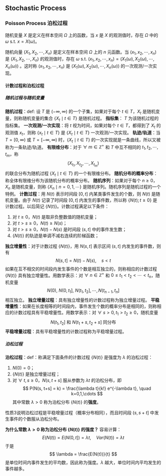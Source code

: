 ## Stochastic Process

### Poisson Process 泊松过程
随机变量 $X$ 是定义在样本空间 $\Omega$ 上的函数，当 $x$ 是 $X$ 的观测值时，存在 $\Omega$ 中的 $\omega$ s.t. $x = X(\omega)$。

随机向量 $(X_1, X_2, \cdots, X_n)$ 是定义在样本空间 $\Omega$ 上的 $n$ 元函数。当 $(x_1, x_2, \cdots, x_n)$ 是 $(X_1, X_2, \cdots, X_n)$ 的观测值时，存在 $\omega$ s.t. $(x_1, x_2, \cdots, x_n) = (X_1(\omega), X_2(\omega), \cdots, X_n(\omega))$ 。这时称 $(x_1, x_2, \cdots, x_n)$ 是 $(X_1(\omega), X_2(\omega), \cdots, X_n(\omega))$ 的一次观测/一次实现。

#### 计数过程和泊松过程
##### 随机过程与随机变量
**随机过程**：def: 设 $T$ 是 $(-\infty, \infty)$ 的一个子集，如果对于每个 $t \in T$，$X_t$ 是随机变量，则称随机变量的集合 $\{ X_t \mid t\in T \}$ 是随机过程。
**指标集**： $T$ 为该随机过程的指标集。
**一次观测/一次实现**：将 $t$ 视为时间，如果对每个 $t \in T$，都得到了 $X_t$ 的观测值 $x_t$，则称 $\{ x_t \mid t\in T \}$  是 $\{ X_t \mid t\in T \}$ 一次观测/一次实现。
**轨迹/轨道**：当 $T = [0, \infty)$ 或 $T = [-\infty, \infty)$ 时，$\{ X_t \mid t\in T \}$ 的一次实现就是一条曲线，所以又被称为一条轨迹/轨道。
**有限维分布**：对于 $\forall \ m \in \mathbb{Z}^+$ 和 $T$ 中互不相同的 $t_1, t_2, \cdots, t_m$，称
$$
(X_{t_1}, X_{t_2}, \cdots, X_{t_m})
$$
的联合分布为随机过程 $\{ X_t \mid t\in T \}$ 的一个有限维分布。
**随机分布的概率分布**：称全体有限维分布为该随机分布的概率分布。
**随机序列**：如果对于每个 $n\ge0$，$X_n$ 是随机变量，则称 $\{ X_n \mid n=0,1,\cdots \}$ 是随机序列。随机序列是随机过程的一个特例。
**计数过程**：用 $N(t)$ 表示时间段 $[0,t]$ 内某类事件发生的个数，则 $N(t)$ 是随机变量。由于 $N(t)$ 记录了时间段 $[0,t]$ 内发生的事件数，所以称  $\{ N(t); t \ge 0 \}$ 是计数过程。以后简记 $\{ N(t)\}$。计数过程满足以下条件：
1. 对 $t \ge 0$，$N(t)$ 是取非负整数值的随机变量；
2. 对 $t > s \ge 0$，$N(t) \ge N(s)$；
3. 对 $t > s \ge 0$，$N(t) - N(s)$ 是时间段 $(s,t]$ 中的事件发生数；
4. $\{ N(t) \}$ 的轨迹是单调不减右连续的阶梯函数；

**独立增量性**：对于计数过程 $\{ N(t)\}$，用 $N(s,t]$ 表示区间 $(s,t]$ 内发生的事件数，则有
$$
N(s,t] = N(t) - N(s), \quad s<t
$$
如果在互不相交的时间段内发生事件的个数是相互独立的，则称相应的计数过程 $\{ N(t)\}$ 具有独立增量性。用数学表示：对 $\forall \ n \in \mathbb{Z}^+$ 和 $0 \le t_1 < t_2 < \cdots < t_n$，随机变量
$$
N(0), \ N(0,t_1], \ N(t_1,t_2], \cdots, N(t_{n-1},t_n] 
$$
相互独立。
**独立增量过程**：具有独立增量性的计数过程称为独立增量过程。
**平稳增量性**：如果在长度相等的时间段内，事件发生个数的概率分布是相同的，则称相应的计数过程具有平稳增量性。用数学表示：对 $\forall \ s>0, t_1 > t_2 \ge 0$，随机变量
$$
N(t_1,t_2] \ \text{和} \ N(t_1 + s, t_2 + s] \ \text{同分布}
$$
**平稳增量过程**：具有平稳增量性的计数过程称为平稳增量过程。

##### 泊松过程
**泊松过程**：def：称满足下面条件的计数过程 $\{ N(t)\}$ 是强度为 $\lambda$ 的泊松过程：
1.  $N(0) = 0$；
2.  $\{ N(t)\}$ 是独立增量过程；
3. 对 $\forall \ t,s \ge 0$，$N(s, t+s]$ 服从参数为 $\lambda t$ 的泊松分布，即
$$
	P(N(s, t+s] = k) = \frac{\lambda t}{k!} e^{-\lambda t}, \quad k=0,1,\cdots
$$
其中常数 $\lambda > 0$ 称为泊松分布 $\{ N(t)\}$ 的**强度**。

性质3说明泊松过程是平稳增量过程（概率分布相同），而且时间段 $(s,s+t]$ 中发生事件的个数服从泊松分布。

**为什么常数 $\lambda > 0$ 称为泊松分布 $\{ N(t)\}$ 的强度？** 容易计算：
$$
E(N(t)) = E(N(0,t]) = \lambda t, \quad Var(N(t)) = \lambda t
$$
于是 
$$
\lambda = \frac{E(N(t))}{t}
$$
是单位时间内事件发生的平均数，因此称为强度。$\lambda$ 越大，单位时间内平均发生的事件越多。





